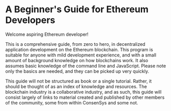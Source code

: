 # A Beginner's Guide for Ethereum Developers

Welcome aspiring Ethereum developer!

This is a comprehensive guide, from zero to hero, in decentralized application development on the Ethereum blockchain. This program is suitable for anyone with mild development experience, and with a small amount of background knowledge on how blockchains work. It also assumes basic knowledge of the command line and JavaScript. Please note only the basics are needed, and they can be picked up very quickly.

This guide will not be structured as book or a single tutorial. Rather, it should be thought of as an index of knowledge and resources. The blockchain industry is a collaborative industry, and as such, this guide will consist largely of links to material created and published by other members of the community, some from within ConsenSys and some not.

